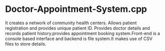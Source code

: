 # Doctor-Appointment-System.cpp
It creates a network of community health centers. Allows patient registration and provides unique patient ID. Provides doctor details and records patient history.provides appointment booking system.Front-end is a console based interface and backend is file system.It makes use of CSV files to store details. 
